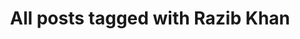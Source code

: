 ---
layout: tag
title: "All posts tagged with Razib Khan"
permalink: /weblog/tags/razib-khan/
taxonomy: Razib Khan
---